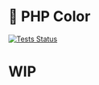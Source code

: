 # 🎨 PHP Color
[![Tests Status](https://github.com/alecrabbit/php-color/workflows/tests/badge.svg)](https://github.com/alecrabbit/php-color/actions)

# WIP
